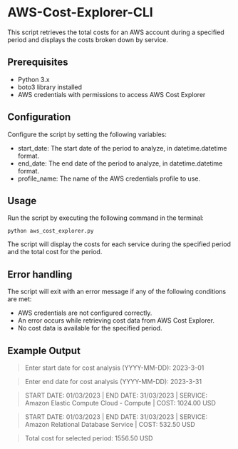# AWS-Cost-Explorer-CLI

This script retrieves the total costs for an AWS account during a specified period and displays the costs broken down by service.

## Prerequisites
* Python 3.x
* boto3 library installed
* AWS credentials with permissions to access AWS Cost Explorer

## Configuration
Configure the script by setting the following variables:

* start_date: The start date of the period to analyze, in datetime.datetime format.
* end_date: The end date of the period to analyze, in datetime.datetime format.
* profile_name: The name of the AWS credentials profile to use.

## Usage
Run the script by executing the following command in the terminal:

`python aws_cost_explorer.py`

The script will display the costs for each service during the specified period and the total cost for the period.

## Error handling
The script will exit with an error message if any of the following conditions are met:

* AWS credentials are not configured correctly.
* An error occurs while retrieving cost data from AWS Cost Explorer.
* No cost data is available for the specified period.

## Example Output
> Enter start date for cost analysis (YYYY-MM-DD): 2023-3-01

> Enter end date for cost analysis (YYYY-MM-DD): 2023-3-31

> START DATE: 01/03/2023 | END DATE: 31/03/2023 | SERVICE: Amazon Elastic Compute Cloud - Compute | COST: 1024.00 USD

> START DATE: 01/03/2023 | END DATE: 31/03/2023 | SERVICE: Amazon Relational Database Service     | COST: 532.50 USD

> Total cost for selected period: 1556.50 USD